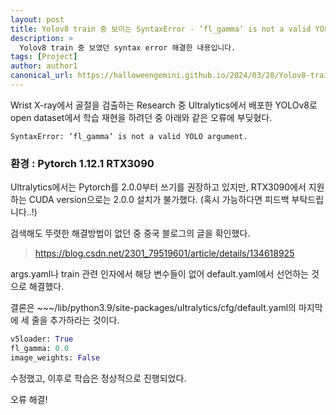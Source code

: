 ```yaml
---
layout: post
title: Yolov8 train 중 보이는 SyntaxError - ‘fl_gamma‘ is not a valid YOLO argument.
description: >
  Yolov8 train 중 보였던 syntax error 해결한 내용입니다.
tags: [Project]
author: author1
canonical_url: https://halloweengemini.github.io/2024/03/28/Yolov8-train-중-보이는-SyntaxError_-fl_gamma-is-not-a-valid-YOLO-argument/
---
```


Wrist X-ray에서 골절을 검출하는 Research 중 Ultralytics에서 배포한 YOLOv8로 open dataset에서 학습 재현을 하려던 중 아래와 같은 오류에 부딪혔다. 

```
SyntaxError: ‘fl_gamma‘ is not a valid YOLO argument.
```

### 환경 : Pytorch 1.12.1 RTX3090

Ultralytics에서는 Pytorch를 2.0.0부터 쓰기를 권장하고 있지만, RTX3090에서 지원하는 CUDA version으로는 2.0.0 설치가 불가했다. (혹시 가능하다면 피드백 부탁드립니다..!) 


검색해도 뚜렷한 해결방법이 없던 중 중국 블로그의 글을 확인했다. 


> https://blog.csdn.net/2301_79519601/article/details/134618925

args.yaml나 train 관련 인자에서 해당 변수들이 없어 default.yaml에서 선언하는 것으로 해결했다.

결론은 ~~~/lib/python3.9/site-packages/ultralytics/cfg/default.yaml의 마지막에 세 줄을 추가하라는 것이다. 
``` python
v5loader: True
fl_gamma: 0.0
image_weights: False
```

수정했고, 이후로 학습은 정상적으로 진행되었다. 

오류 해결!

